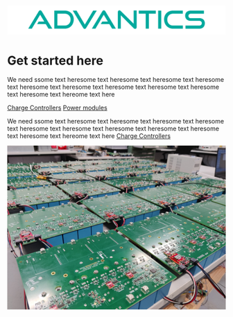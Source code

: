 ![Advantics logo](_media/transparent-logo-1024x137px.png)

# Get started here

We need ssome text heresome text heresome text heresome text heresome text heresome text heresome text heresome text heresome text heresome text heresome text hereome text here

[Charge Controllers](charge-controllers/)
[Power modules](power-modules/)

<div>

We need ssome text heresome text heresome text heresome text heresome text heresome text heresome text heresome text heresome text heresome text heresome text hereome text here [Charge Controllers](charge-controllers/)

</div>

![](_media/background.jpeg)
